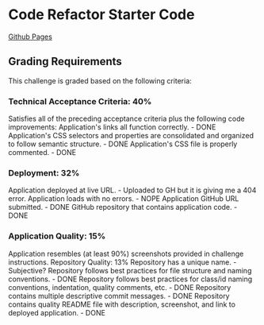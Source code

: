 # Code Refactor Starter Code

[Github Pages](https://github.com/DuckArroyo/codeRefactor)

## Grading Requirements

This challenge is graded based on the following criteria:

### Technical Acceptance Criteria: 40%

Satisfies all of the preceding acceptance criteria plus the following code improvements:
Application's links all function correctly. - DONE
Application's CSS selectors and properties are consolidated and organized to follow semantic structure. - DONE
Application's CSS file is properly commented. - DONE

### Deployment: 32%

Application deployed at live URL. - Uploaded to GH but it is giving me a 404 error.
Application loads with no errors. - NOPE
Application GitHub URL submitted. - DONE
GitHub repository that contains application code. - DONE

### Application Quality: 15%

Application resembles (at least 90%) screenshots provided in challenge instructions.
Repository Quality: 13%
Repository has a unique name. - Subjective?
Repository follows best practices for file structure and naming conventions. - DONE
Repository follows best practices for class/id naming conventions, indentation, quality comments, etc. - DONE
Repository contains multiple descriptive commit messages. - DONE
Repository contains quality README file with description, screenshot, and link to deployed application. - DONE
